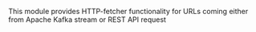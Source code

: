This module provides HTTP-fetcher functionality for URLs coming either from Apache Kafka stream or REST API request
